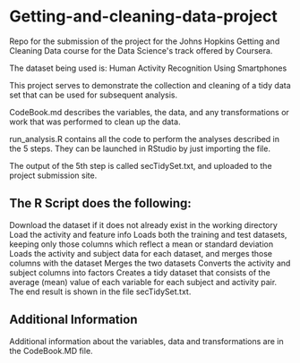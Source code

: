 # Getting-and-cleaning-data-project
Repo for the submission of the project for the Johns Hopkins Getting and Cleaning Data course for the Data Science's track offered by Coursera.

The dataset being used is: Human Activity Recognition Using Smartphones

This project serves to demonstrate the collection and cleaning of a tidy data set that can be used for subsequent analysis. 

CodeBook.md describes the variables, the data, and any transformations or work that was performed to clean up the data.

run_analysis.R contains all the code to perform the analyses described in the 5 steps. They can be launched in RStudio by just importing the file.

The output of the 5th step is called secTidySet.txt, and uploaded to the project submission site.

## The R Script does the following:

Download the dataset if it does not already exist in the working directory
Load the activity and feature info
Loads both the training and test datasets, keeping only those columns which reflect a mean or standard deviation
Loads the activity and subject data for each dataset, and merges those columns with the dataset
Merges the two datasets
Converts the activity and subject columns into factors
Creates a tidy dataset that consists of the average (mean) value of each variable for each subject and activity pair.
The end result is shown in the file secTidySet.txt.

## Additional Information

Additional information about the variables, data and transformations are in the CodeBook.MD file.
